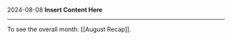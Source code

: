 2024-08-08
__Insert Content Here__
_______________________
To see the overall month: [[August Recap]].